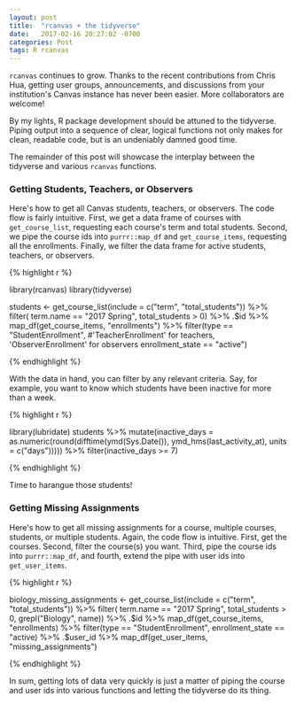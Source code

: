 ```yaml
---
layout: post
title:  "rcanvas + the tidyverse"
date:   2017-02-16 20:27:02 -0700
categories: Post
tags: R rcanvas
---
```


`rcanvas` continues to grow. Thanks to the recent contributions from Chris Hua, getting user groups, announcements, and discussions from
your institution's Canvas instance has never been easier. More collaborators are welcome! 

By my lights, R package development should be attuned to the tidyverse. Piping output into a sequence of clear, logical functions not only 
makes for clean, readable code, but is an undeniably damned good time.

<!--more-->

The remainder of this post will showcase the interplay between the tidyverse and various `rcanvas` functions. 

### Getting Students, Teachers, or Observers

Here's how to get all Canvas students, teachers, or observers. The code flow is fairly intuitive. First, we get a data frame of
courses with `get_course_list`, requesting each course's term and total students. Second, we pipe the course ids into `purrr::map_df` and
`get_course_items`, requesting all the enrollments. Finally, we filter the data frame for active students, teachers, or observers.

{% highlight r %}

library(rcanvas)
library(tidyverse)

students <- get_course_list(include = c("term", "total_students")) %>% 
  filter(
    term.name == "2017 Spring",
    total_students > 0) %>% 
  .$id %>% 
  map_df(get_course_items, "enrollments") %>% 
  filter(type == "StudentEnrollment", #'TeacherEnrollment' for teachers, 'ObserverEnrollment' for observers
         enrollment_state == "active")
         
{% endhighlight %}

With the data in hand, you can filter by any relevant criteria. Say, for example, you want to know which students have been inactive
for more than a week.

{% highlight r %}

library(lubridate)
students %>%
  mutate(inactive_days = as.numeric(round(difftime(ymd(Sys.Date()), ymd_hms(last_activity_at), units = c("days"))))) %>% 
  filter(inactive_days >= 7)

{% endhighlight %}

Time to harangue those students!

### Getting Missing Assignments

Here's how to get all missing assignments for a course, multiple courses, students, or multiple students. Again, the code flow is intuitive. 
First, get the courses. Second, filter the course(s) you want. Third, pipe the course ids into `purrr::map_df`, and fourth, extend the pipe
with user ids into `get_user_items`. 

{% highlight r %}

biology_missing_assignments <- get_course_list(include = c("term", "total_students")) %>% 
  filter(
    term.name == "2017 Spring",
    total_students > 0,
    grepl("Biology", name)) %>% 
  .$id %>% 
  map_df(get_course_items, "enrollments) %>%
  filter(type == "StudentEnrollment",
         enrollment_state == "active) %>%
  .$user_id %>%
  map_df(get_user_items, "missing_assignments")

{% endhighlight %}

In sum, getting lots of data very quickly is just a matter of piping the course and user ids into various functions and letting
the tidyverse do its thing.



